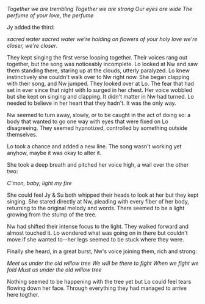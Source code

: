 _Together we are trembling_
_Together we are strong_
_Our eyes are wide_
_The perfume of your love, the perfume_

Jy added the third: 

_sacred water sacred water_
_we're holding on_
_flowers of your holy love_
_we're closer, we're closer_.

They kept singing the first verse looping together.  Their voices rang out together, but the song was noticeably incomplete. Lo looked at Nw and saw them standing there, staring up at the clouds, utterly paralyzed.  Lo knew instinctively she couldn't walk over to Nw right now.  She began clapping with their song, and Nw jumped. They looked over at Lo.  The fear that had set in ever since that night with Io surged in her chest.  Her voice wobbled but she kept on singing and clapping.  It didn't matter in Nw had turned. Lo needed to believe in her heart that they hadn't.  It was the only way. 

Nw seemed to turn away, slowly, or to be caught in the act of doing so: a body that wanted to go one way with eyes that were fixed on Lo disagreeing. They seemed hypnotized, controlled by something outside themselves.  

Lo took a chance and added a new line.  The song wasn't working yet anyhow, maybe it was okay to alter it. 

She took a deep breath and pitched her voice high, a wail over the other two: 

_C'mon, baby, light my fire_

She could feel Jy & Su both whipped their heads to look at her but they kept singing. She stared directly at Nw, pleading with every fiber of her body, returning to the original melody and words. There seemed to be a light growing from the stump of the tree.  

Nw had shifted their intense focus to the light.  They walked forward and almost touched it.  Lo wondered what was going on in there but couldn't move if she wanted to--her legs seemed to be stuck where they were. 

Finally she heard, in a great burst, Nw's voice joining them, rich and strong:

_Meet us under the old willow tree_
_We will be there to fight_
_When we fight we fold_
_Must us under the old willow tree_

Nothing seemed to be happening with the tree yet but Lo could feel tears flowing down her face.  Through everything they had managed to arrive here togther. 